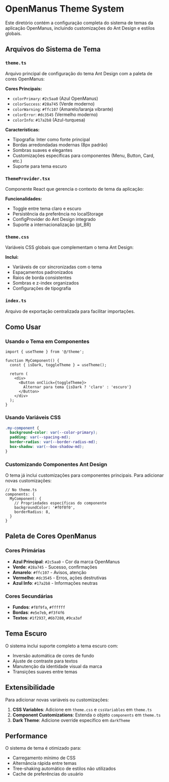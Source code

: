 # OpenManus Theme System

Este diretório contém a configuração completa do sistema de temas da aplicação
OpenManus, incluindo customizações do Ant Design e estilos globais.

## Arquivos do Sistema de Tema

### `theme.ts`

Arquivo principal de configuração do tema Ant Design com a paleta de cores
OpenManus:

**Cores Principais:**

- `colorPrimary`: `#2c5aa0` (Azul OpenManus)
- `colorSuccess`: `#28a745` (Verde moderno)
- `colorWarning`: `#ffc107` (Amarelo/laranja vibrante)
- `colorError`: `#dc3545` (Vermelho moderno)
- `colorInfo`: `#17a2b8` (Azul-turquesa)

**Características:**

- Tipografia: Inter como fonte principal
- Bordas arredondadas modernas (8px padrão)
- Sombras suaves e elegantes
- Customizações específicas para componentes (Menu, Button, Card, etc.)
- Suporte para tema escuro

### `ThemeProvider.tsx`

Componente React que gerencia o contexto de tema da aplicação:

**Funcionalidades:**

- Toggle entre tema claro e escuro
- Persistência da preferência no localStorage
- ConfigProvider do Ant Design integrado
- Suporte a internacionalização (pt_BR)

### `theme.css`

Variáveis CSS globais que complementam o tema Ant Design:

**Inclui:**

- Variáveis de cor sincronizadas com o tema
- Espaçamentos padronizados
- Raios de borda consistentes
- Sombras e z-index organizados
- Configurações de tipografia

### `index.ts`

Arquivo de exportação centralizada para facilitar importações.

## Como Usar

### Usando o Tema em Componentes

```tsx
import { useTheme } from '@/theme';

function MyComponent() {
  const { isDark, toggleTheme } = useTheme();

  return (
    <div>
      <Button onClick={toggleTheme}>
        Alternar para tema {isDark ? 'claro' : 'escuro'}
      </Button>
    </div>
  );
}
```

### Usando Variáveis CSS

```css
.my-component {
  background-color: var(--color-primary);
  padding: var(--spacing-md);
  border-radius: var(--border-radius-md);
  box-shadow: var(--box-shadow-md);
}
```

### Customizando Componentes Ant Design

O tema já inclui customizações para componentes principais. Para adicionar novas
customizações:

```tsx
// No theme.ts
components: {
  MyComponent: {
    // Propriedades específicas do componente
    backgroundColor: '#f0f0f0',
    borderRadius: 8,
  }
}
```

## Paleta de Cores OpenManus

### Cores Primárias

- **Azul Principal**: `#2c5aa0` - Cor da marca OpenManus
- **Verde**: `#28a745` - Sucesso, confirmações
- **Amarelo**: `#ffc107` - Avisos, atenção
- **Vermelho**: `#dc3545` - Erros, ações destrutivas
- **Azul Info**: `#17a2b8` - Informações neutras

### Cores Secundárias

- **Fundos**: `#f8f9fa`, `#ffffff`
- **Bordas**: `#e5e7eb`, `#f3f4f6`
- **Textos**: `#1f2937`, `#6b7280`, `#9ca3af`

## Tema Escuro

O sistema inclui suporte completo a tema escuro com:

- Inversão automática de cores de fundo
- Ajuste de contraste para textos
- Manutenção da identidade visual da marca
- Transições suaves entre temas

## Extensibilidade

Para adicionar novas variáveis ou customizações:

1. **CSS Variables**: Adicione em `theme.css` e `cssVariables` em `theme.ts`
2. **Component Customizations**: Estenda o objeto `components` em `theme.ts`
3. **Dark Theme**: Adicione override específico em `darkTheme`

## Performance

O sistema de tema é otimizado para:

- Carregamento mínimo de CSS
- Alternância rápida entre temas
- Tree-shaking automático de estilos não utilizados
- Cache de preferências do usuário
